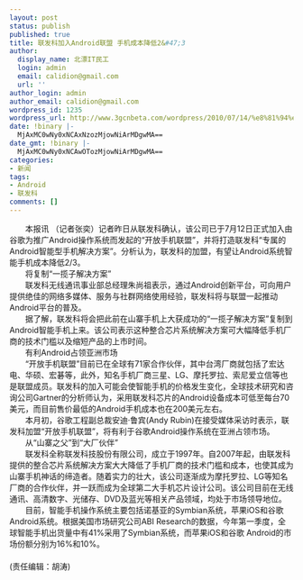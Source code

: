 ```yaml
---
layout: post
status: publish
published: true
title: 联发科加入Android联盟 手机成本降低2&#47;3
author:
  display_name: 北漂IT民工
  login: admin
  email: calidion@gmail.com
  url: ''
author_login: admin
author_email: calidion@gmail.com
wordpress_id: 1235
wordpress_url: http://www.3gcnbeta.com/wordpress/2010/07/14/%e8%81%94%e5%8f%91%e7%a7%91%e5%8a%a0%e5%85%a5android%e8%81%94%e7%9b%9f-%e6%89%8b%e6%9c%ba%e6%88%90%e6%9c%ac%e9%99%8d%e4%bd%8e23/
date: !binary |-
  MjAxMC0wNy0xNCAxNzozMjowNiArMDgwMA==
date_gmt: !binary |-
  MjAxMC0wNy0xNCAwOTozMjowNiArMDgwMA==
categories:
- 新闻
tags:
- Android
- 联发科
comments: []
---
```

<p>　　本报讯 （记者张奕）记者昨日从联发科确认，该公司已于7月12日正式加入由谷歌为推广Android操作系统而发起的&ldquo;开放手机联盟&rdquo;，并将打造联发科&ldquo;专属的 Android智能型手机解决方案&rdquo;。分析认为，联发科的加盟，有望让Android系统智能手机成本降低2&#47;3。<br />
　　将复制&ldquo;一揽子解决方案&rdquo;<br />
　　联发科无线通讯事业部总经理朱尚祖表示，通过Android创新平台，可向用户提供绝佳的网络多媒体、服务与社群网络使用经验，联发科将与联盟一起推动Android平台的普及。<br />
　　据了解，联发科将会把此前在山寨手机上大获成功的&ldquo;一揽子解决方案&rdquo;复制到Android智能手机上来。该公司表示这种整合芯片系统解决方案可大幅降低手机厂商的技术门槛以及缩短产品的上市时间。<br />
　　有利Android占领亚洲市场<br />
　　&ldquo;开放手机联盟&rdquo;目前已在全球有71家合作伙伴，其中台湾厂商就包括了宏达电、华硕、宏碁等，此外，知名手机厂商三星、LG、摩托罗拉、索尼爱立信等也是联盟成员。联发科的加入可能会使智能手机的价格发生变化，全球技术研究和咨询公司Gartner的分析师认为，采用联发科芯片的Android设备成本可低至每台70美元，而目前售价最低的Android手机成本也在200美元左右。<br />
　　本月初，谷歌工程副总裁安迪&middot;鲁宾(Andy Rubin)在接受媒体采访时表示，联发科加盟&ldquo;开放手机联盟&rdquo;，将有利于谷歌Android操作系统在亚洲占领市场。<br />
　　从&ldquo;山寨之父&rdquo;到&ldquo;大厂伙伴&rdquo;<br />
　　联发科全称联发科技股份有限公司，成立于1997年。自2007年起，由联发科提供的整合芯片系统解决方案大大降低了手机厂商的技术门槛和成本，也使其成为山寨手机神话的缔造者。随着实力的壮大，该公司逐渐成为摩托罗拉、LG等知名厂商的合作伙伴，并一跃而成为全球第二大手机芯片设计公司。该公司目前在无线通讯、高清数字、光储存、DVD及蓝光等相关产品领域，均处于市场领导地位。<br />
　　目前，智能手机操作系统主要包括诺基亚的Symbian系统，苹果iOS和谷歌 Android系统。根据美国市场研究公司ABI Research的数据，今年第一季度，全球智能手机出货量中有41%采用了Symbian系统，而苹果iOS和谷歌 Android的市场份额分别为16%和10%。<br />
　　<br />
(责任编辑：胡涛)</p>
